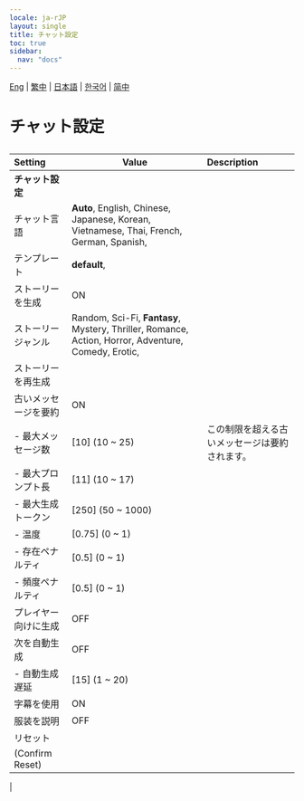 ```yaml
---
locale: ja-rJP
layout: single
title: チャット設定
toc: true
sidebar:
  nav: "docs"
---
```

[Eng](/dancexr/menu/2025.4/chat/chat_settings.md) | [繁中](/tw/dancexr/menu/2025.4/chat/chat_settings.md) | [日本語](/jp/dancexr/menu/2025.4/chat/chat_settings.md) | [한국어](/kr/dancexr/menu/2025.4/chat/chat_settings.md) | [简中](/zh/dancexr/menu/2025.4/chat/chat_settings.md)
# チャット設定
## 
| Setting | Value | Description |
| :--- | --- | :--- |
|**チャット設定** | | 
| チャット言語 |  **Auto**,  English,  Chinese,  Japanese,  Korean,  Vietnamese,  Thai,  French,  German,  Spanish,  |  |
| テンプレート |  **default**,  |  |
| ストーリーを生成 | ON | 
| ストーリージャンル |  Random,  Sci-Fi,  **Fantasy**,  Mystery,  Thriller,  Romance,  Action,  Horror,  Adventure,  Comedy,  Erotic,  |  |
| ストーリーを再生成 || 
| 古いメッセージを要約 | ON | 
|- 最大メッセージ数| [10] (10 ~ 25) | この制限を超える古いメッセージは要約されます。
|- 最大プロンプト長| [11] (10 ~ 17) | 
|- 最大生成トークン| [250] (50 ~ 1000) | 
|- 温度| [0.75] (0 ~ 1) | 
|- 存在ペナルティ| [0.5] (0 ~ 1) | 
|- 頻度ペナルティ| [0.5] (0 ~ 1) | 
| プレイヤー向けに生成 | OFF | 
| 次を自動生成 | OFF | 
|- 自動生成遅延| [15] (1 ~ 20) | 
| 字幕を使用 | ON | 
| 服装を説明 | OFF | 
| リセット || 
| (Confirm Reset) || 
|
